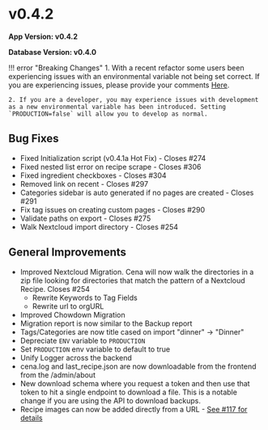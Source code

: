 # v0.4.2

**App Version: v0.4.2**

**Database Version: v0.4.0**

!!! error "Breaking Changes"
    1. With a recent refactor some users been experiencing issues with an environmental variable not being set correct. If you are experiencing issues, please provide your comments [Here](https://github.com/aindoria/cena/issues/281).

    2. If you are a developer, you may experience issues with development as a new environmental variable has been introduced. Setting `PRODUCTION=false` will allow you to develop as normal.

## Bug Fixes
- Fixed Initialization script (v0.4.1a Hot Fix) - Closes #274
- Fixed nested list error on recipe scrape - Closes #306
- Fixed ingredient checkboxes - Closes #304
- Removed link on recent - Closes #297
- Categories sidebar is auto generated if no pages are created - Closes #291
- Fix tag issues on creating custom pages - Closes #290
- Validate paths on export - Closes #275
- Walk Nextcloud import directory - Closes #254

## General Improvements
- Improved Nextcloud Migration. Cena will now walk the directories in a zip file looking for directories that match the pattern of a Nextcloud Recipe. Closes #254
    - Rewrite Keywords to Tag Fields
    - Rewrite url to orgURL
- Improved Chowdown Migration
- Migration report is now similar to the Backup report
- Tags/Categories are now title cased on import "dinner" -> "Dinner"
- Depreciate `ENV` variable to `PRODUCTION`
- Set `PRODUCTION` env variable to default to true
- Unify Logger across the backend
- cena.log and last_recipe.json are now downloadable from the frontend from the /admin/about
- New download schema where you request a token and then use that token to hit a single endpoint to download a file. This is a notable change if you are using the API to download backups. 
- Recipe images can now be added directly from a URL - [See #117 for details](https://github.com/aindoria/cena/issues/117)